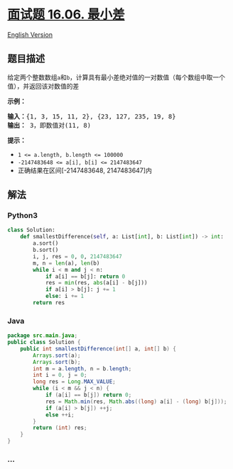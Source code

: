 # [面试题 16.06. 最小差](https://leetcode-cn.com/problems/smallest-difference-lcci)

[English Version](/lcci/16.06.Smallest%20Difference/README_EN.md)

## 题目描述

<!-- 这里写题目描述 -->
<p>给定两个整数数组<code>a</code>和<code>b</code>，计算具有最小差绝对值的一对数值（每个数组中取一个值），并返回该对数值的差</p>
<p><strong>示例：</strong></p>
<pre><strong>输入：</strong>{1, 3, 15, 11, 2}, {23, 127, 235, 19, 8}
<strong>输出：</strong> 3，即数值对(11, 8)
</pre>
<p><strong>提示：</strong></p>
<ul>
<li><code>1 <= a.length, b.length <= 100000</code></li>
<li><code>-2147483648 <= a[i], b[i] <= 2147483647</code></li>
<li>正确结果在区间[-2147483648, 2147483647]内</li>
</ul>

## 解法

<!-- 这里可写通用的实现逻辑 -->

<!-- tabs:start -->

### **Python3**

<!-- 这里可写当前语言的特殊实现逻辑 -->

```python
class Solution:
    def smallestDifference(self, a: List[int], b: List[int]) -> int:
        a.sort()
        b.sort()
        i, j, res = 0, 0, 2147483647
        m, n = len(a), len(b)
        while i < m and j < n:
            if a[i] == b[j]: return 0
            res = min(res, abs(a[i] - b[j]))
            if a[i] > b[j]: j += 1
            else: i += 1
        return res

```

### **Java**

<!-- 这里可写当前语言的特殊实现逻辑 -->

```java
package src.main.java;
public class Solution {
    public int smallestDifference(int[] a, int[] b) {
        Arrays.sort(a);
        Arrays.sort(b);
        int m = a.length, n = b.length;
        int i = 0, j = 0;
        long res = Long.MAX_VALUE;
        while (i < m && j < n) {
            if (a[i] == b[j]) return 0;
            res = Math.min(res, Math.abs((long) a[i] - (long) b[j]));
            if (a[i] > b[j]) ++j;
            else ++i;
        }
        return (int) res;
    }
}
```

### **...**

```

```

<!-- tabs:end -->
